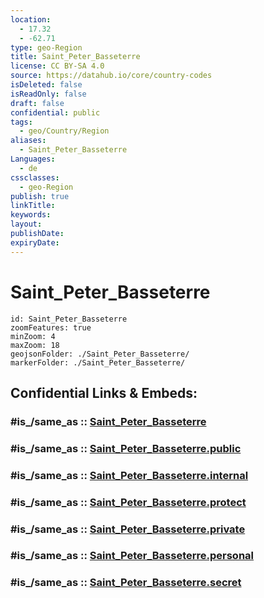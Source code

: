 ```yaml
---
location:
  - 17.32
  - -62.71
type: geo-Region
title: Saint_Peter_Basseterre
license: CC BY-SA 4.0
source: https://datahub.io/core/country-codes
isDeleted: false
isReadOnly: false
draft: false
confidential: public
tags:
  - geo/Country/Region
aliases:
  - Saint_Peter_Basseterre
Languages:
  - de
cssclasses:
  - geo-Region
publish: true
linkTitle:
keywords:
layout:
publishDate:
expiryDate:
---
```


# Saint_Peter_Basseterre

```leaflet
id: Saint_Peter_Basseterre
zoomFeatures: true 
minZoom: 4 
maxZoom: 18
geojsonFolder: ./Saint_Peter_Basseterre/
markerFolder: ./Saint_Peter_Basseterre/
```


## Confidential Links & Embeds: 

### #is_/same_as :: [Saint_Peter_Basseterre](/_Standards/Earth/Continent/America~Caribbean/Saint_Kitts_and_Nevis~Islands/parishes~Saint_Kitts_and_Nevis/Saint_Peter_Basseterre.md) 

### #is_/same_as :: [Saint_Peter_Basseterre.public](/_public/Earth/Continent/America~Caribbean/Saint_Kitts_and_Nevis~Islands/parishes~Saint_Kitts_and_Nevis/Saint_Peter_Basseterre.public.md) 

### #is_/same_as :: [Saint_Peter_Basseterre.internal](/_internal/Earth/Continent/America~Caribbean/Saint_Kitts_and_Nevis~Islands/parishes~Saint_Kitts_and_Nevis/Saint_Peter_Basseterre.internal.md) 

### #is_/same_as :: [Saint_Peter_Basseterre.protect](/_protect/Earth/Continent/America~Caribbean/Saint_Kitts_and_Nevis~Islands/parishes~Saint_Kitts_and_Nevis/Saint_Peter_Basseterre.protect.md) 

### #is_/same_as :: [Saint_Peter_Basseterre.private](/_private/Earth/Continent/America~Caribbean/Saint_Kitts_and_Nevis~Islands/parishes~Saint_Kitts_and_Nevis/Saint_Peter_Basseterre.private.md) 

### #is_/same_as :: [Saint_Peter_Basseterre.personal](/_personal/Earth/Continent/America~Caribbean/Saint_Kitts_and_Nevis~Islands/parishes~Saint_Kitts_and_Nevis/Saint_Peter_Basseterre.personal.md) 

### #is_/same_as :: [Saint_Peter_Basseterre.secret](/_secret/Earth/Continent/America~Caribbean/Saint_Kitts_and_Nevis~Islands/parishes~Saint_Kitts_and_Nevis/Saint_Peter_Basseterre.secret.md)


